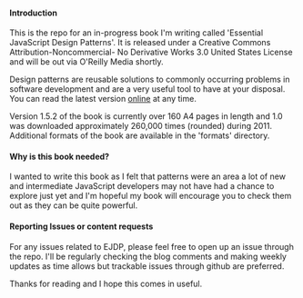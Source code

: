 #### Introduction

This is the repo for an in-progress book I'm writing called 'Essential JavaScript Design Patterns'. 
It is released under a Creative Commons Attribution-Noncommercial- No Derivative Works 3.0 United States License and will be out 
via O'Reilly Media shortly.

Design patterns are reusable solutions to commonly occurring problems in software development and are a very useful tool to have at your disposal. You can read the latest version [online](http://addyosmani.com/resources/essentialjsdesignpatterns/book/ "Read Online") at
any time. 

Version 1.5.2 of the book is currently over 160 A4 pages in length and 1.0 was downloaded approximately 260,000 times (rounded) during 2011. Additional formats of the book are available in the 'formats' directory.

#### Why is this book needed?

I wanted to write this book as I felt that patterns were an area a lot of new and intermediate JavaScript developers may not have had a chance to explore just yet and I'm hopeful my book will encourage you to check them out as they can be quite powerful.

#### Reporting Issues or content requests

For any issues related to EJDP, please feel free to open up an issue through the repo. I'll be regularly checking the blog comments and making weekly updates as time allows but trackable issues through github are preferred.

Thanks for reading and I hope this comes in useful.